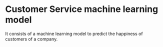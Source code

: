 # Customer Service machine learning model
It consists of a machine learning model to predict the happiness of customers of a company.
